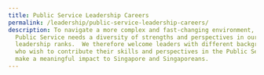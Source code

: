 ```yaml
---
title: Public Service Leadership Careers
permalink: /leadership/public-service-leadership-careers/
description: To navigate a more complex and fast-changing environment, the
  Public Service needs a diversity of strengths and perspectives in our
  leadership ranks.  We therefore welcome leaders with different backgrounds,
  who wish to contribute their skills and perspectives in the Public Service to
  make a meaningful impact to Singapore and Singaporeans.
---
```

